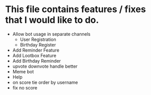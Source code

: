 # This file contains features / fixes that I would like to do.

- Allow bot usage in separate channels
	- User Registration
	- Birthday Register
- Add Reminder Feature
- Add Lootbox Feature
- Add Birthday Reminder
- upvote downvote handle better
- Meme bot
- Help
- on score tie order by username
- fix no score
